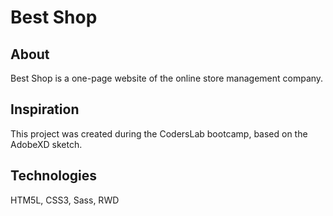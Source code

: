 # Best Shop

## About
Best Shop is a one-page website of the online store management company.

## Inspiration
This project was created during the CodersLab bootcamp, based on the AdobeXD sketch.

## Technologies
HTM5L, CSS3, Sass, RWD
